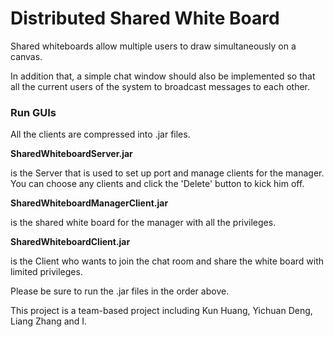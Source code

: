 # Distributed Shared White Board

Shared whiteboards allow multiple users to draw simultaneously on a canvas.

In addition that, a simple chat window should also be implemented so that all the current users of the system to broadcast messages to each other.

### Run GUIs

All the clients are compressed into .jar files.

**SharedWhiteboardServer.jar** 

is the Server that is used to set up port and manage clients for the manager. You can choose any clients and click the 'Delete' button to kick him off.

**SharedWhiteboardManagerClient.jar** 

is the shared white board for the manager with all the privileges.

**SharedWhiteboardClient.jar** 

is the Client who wants to join the chat room and share the white board with limited privileges.

Please be sure to run the .jar files in the order above.

This project is a team-based project including Kun Huang, Yichuan Deng, Liang Zhang and I.

